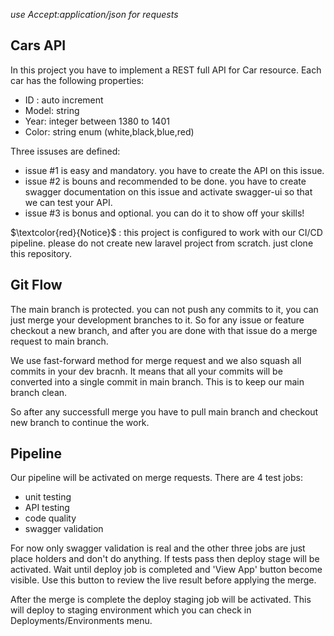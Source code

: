 *use Accept:application/json for requests*

## Cars API
In this project you have to implement a REST full API for Car resource. Each car has the following properties:
- ID : auto increment
- Model: string
- Year: integer between 1380 to 1401
- Color: string enum (white,black,blue,red)

Three issuses are defined:
- issue #1 is easy and mandatory. you have to create the API on this issue.
- issue #2 is bouns and recommended to be done. you have to create swagger documentation on this issue and activate swagger-ui so that we can test your API.
- issue #3 is bonus and optional. you can do it to show off your skills!

$`\textcolor{red}{Notice}`$ : this project is configured to work with our CI/CD pipeline. please do not create new laravel project from scratch. just clone this repository.

## Git Flow
The main branch is protected. you can not push any commits to it, you can just merge your development branches to it. So for any issue or feature checkout a new branch, and after you are done with that issue do a merge request to main branch.

We use fast-forward method for merge request and we also squash all commits in your dev bracnh. It means that all your commits will be converted into a single commit in main branch. This is to keep our main branch clean.

So after any successfull merge you have to pull main branch and checkout new branch to continue the work.

## Pipeline
Our pipeline will be activated on merge requests. There are 4 test jobs:
- unit testing
- API testing
- code quality
- swagger validation

For now only swagger validation is real and the other three jobs are just place holders and don't do anything.
If tests pass then deploy stage will be activated. Wait until deploy job is completed and 'View App' button become visible. Use this button to review the live result before applying the merge.

After the merge is complete the deploy staging job will be activated. This will deploy to staging environment which you can check in Deployments/Environments menu.
